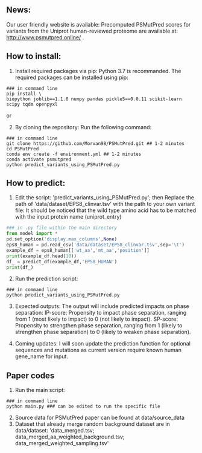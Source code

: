 ## News:
Our user friendly website is available:
Precomputed PSMutPred scores for variants from the Uniprot human-reviewed proteome are available at:  http://www.psmutpred.online/ .

## How to install:  

1. Install required packages via pip:
   Python 3.7 is recommanded. The required packages can be installed using pip:
```
### in command line
pip install \
biopython joblib==1.1.0 numpy pandas pickle5==0.0.11 scikit-learn scipy tqdm openpyxl
```
  or

  
2. By cloning the repository:
   Run the following command:
```
### in command line
git clone https://github.com/Morvan98/PSMutPred.git ## 1-2 minutes
cd PSMutPred
conda env create -f environment.yml ## 1-2 minutes
conda activate psmutpred
python predict_variants_using_PSMutPred.py
```
## How to predict:  

1. Edit the script: 'predict_variants_using_PSMutPred.py'; then
  Replace the path of 'data/dataset/EPS8_clinvar.tsv' with the path to your own variant file:
  It should be noticed that the wild type amino acid has to be matched with the input protein name (uniprot_entry)
```python
### in .py file within the main directory
from model import *
pd.set_option('display.max_columns',None)
eps8_human = pd.read_csv('data/dataset/EPS8_clinvar.tsv',sep='\t')
example_df = eps8_human[['wt_aa','mt_aa','position']]
print(example_df.head(10))
df_ = predict_df(example_df,'EPS8_HUMAN')
print(df_)
```
2. Run the prediction script:
```
### in command line
python predict_variants_using_PSMutPred.py
```
3. Expected outputs:
   The output will include predicted impacts on phase separation:
    IP-score: Propensity to impact phase separation, ranging from 1 (most likely to impact) to 0 (not likely to impact).
    SP-score: Propensity to strengthen phase separation, ranging from 1 (likely to strengthen phase separation) to 0 (likely to weaken phase separation).

4. Coming updates:
   I will soon update the prediction function for optional sequences and mutations as current version require known human gene_name for input.
   
## Paper codes
1. Run the main script:
```
### in command line
python main.py ### can be edited to run the specific file
```
2. Source data for PSMutPred paper can be found at data/source_data
3. Dataset that already merge random background dataset are in data/dataset:
   'data_merged.tsv; data_merged_aa_weighted_background.tsv; data_merged_weighted_sampling.tsv'
